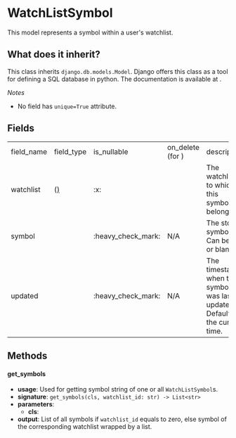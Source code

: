 # WatchListSymbol

This model represents a symbol within a user's watchlist.

## What does it inherit?

This class inherits `django.db.models.Model`. Django offers this class as a tool for defining a SQL database in python.
The documentation is available at <include from="third-party-libraries-links.topic" element-id="django.db.models"></include>.

*Notes*
- No field has `unique=True` attribute.

## Fields
<table>
    <tr>
        <td>field_name</td>
        <td>field_type</td>
        <td>is_nullable</td>
        <td>on_delete (for <include from="third-party-libraries-links.topic" element-id="django-models.foreign-key"/>)</td>
        <td>description</td>
    </tr>
    <tr>
        <td>watchlist</td>
        <td><include from="third-party-libraries-links.topic" element-id="django-models.foreign-key"/> (<a href="watchlist-model.md"/>)</td>
        <td>:x:</td>
        <td><include from="third-party-libraries-links.topic" element-id="django-models.cascade"/></td>
        <td>The watchlist to which this symbol belongs.</td>
    </tr>
    <tr>
        <td>symbol</td>
        <td><include from="third-party-libraries-links.topic" element-id="django-models.char-field"/></td>
        <td>:heavy_check_mark:</td>
        <td>N/A</td>
        <td>The stock symbol. Can be null or blank.</td>
    </tr>
    <tr>
        <td>updated</td>
        <td><include from="third-party-libraries-links.topic" element-id="django-models.date-time-field"/></td>
        <td>:heavy_check_mark:</td>
        <td>N/A</td>
        <td>The timestamp when the symbol was last updated. Defaults to the current time.</td>
    </tr>
</table>

## Methods

#### get_symbols
  - **usage**: Used for getting symbol string of one or all `WatchListSymbol`s.
  - **signature**: `get_symbols(cls, watchlist_id: str) -> List<str>`
  - **parameters**: 
    + **cls**: <include from="repeatable-texts.topic" element-id="python-cls" />
  - **output**: List of all symbols if `watchlist_id` equals to zero, else symbol of the corresponding watchlist wrapped by a list. 
